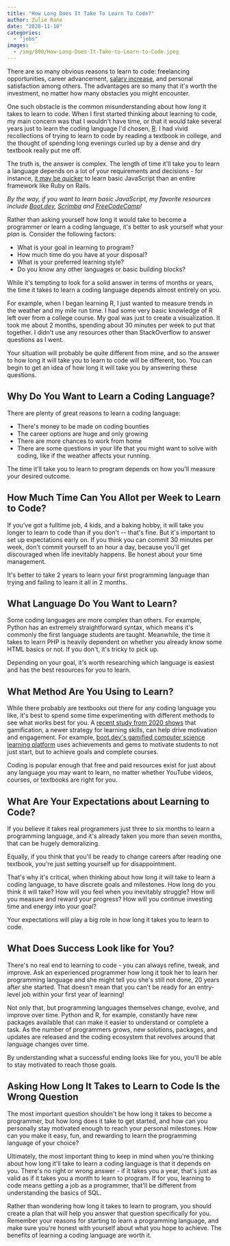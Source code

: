 ```yaml
---
title: "How Long Does It Take To Learn To Code?"
author: Zulie Rane
date: "2020-11-10"
categories: 
  - "jobs"
images:
  - /img/800/How-Long-Does-It-Take-to-Learn-to-Code.jpeg
---
```


There are so many obvious reasons to learn to code: freelancing opportunities, career advancement, [salary increase](/jobs/how-much-do-software-engineers-make/), and personal satisfaction among others. The advantages are so many that it's worth the investment, no matter how many obstacles you might encounter.

One such obstacle is the common misunderstanding about how _long_ it takes to learn to code. When I first started thinking about learning to code, my main concern was that I wouldn't have time, or that it would take several years just to learn the coding language I'd chosen, [R](https://en.wikipedia.org/wiki/R_(programming_language)). I had vivid recollections of trying to learn to code by reading a textbook in college, and the thought of spending long evenings curled up by a dense and dry textbook really put me off.

The truth is, the answer is complex. The length of time it'll take you to learn a language depends on a lot of your requirements and decisions - for instance, [it may be quicker](/misc/top-web-development-languages/) to learn basic JavaScript than an entire framework like Ruby on Rails.

*By the way, if you want to learn basic JavaScript, my favorite resources include [Boot.dev](https://boot.dev/learn/learn-javascript/), [Scrimba](https://scrimba.com/articles/how-long-does-it-take-to-learn-javascript) and [FreeCodeCamp](https://freecodecamp.com)!*

Rather than asking yourself how long it would take to become a programmer or learn a coding language, it's better to ask yourself what your _plan_ is. Consider the following factors:

- What is your goal in learning to program?
- How much time do you have at your disposal?
- What is your preferred learning style?
- Do you know any other languages or basic building blocks? 

While it's tempting to look for a solid answer in terms of months or years, the time it takes to learn a coding language depends almost entirely on you. 

For example, when I began learning R, I just wanted to measure trends in the weather and my mile run time. I had some very basic knowledge of R left over from a college course. My goal was just to create a visualization. It took me about 2 months, spending about 30 minutes per week to put that together. I didn't use any resources other than StackOverflow to answer questions as I went. 

Your situation will probably be quite different from mine, and so the answer to how long it will take you to learn to code will be different, too. You can begin to get an idea of how long it will take you by answering these questions.

## Why Do You Want to Learn a Coding Language?

There are plenty of great reasons to learn a coding language:

- There's money to be made on coding bounties
- The career options are huge and only growing
- There are more chances to work from home
- There are some questions in your life that you might want to solve with coding, like if the weather affects your running.

The time it'll take you to learn to program depends on how you'll measure your desired outcome.

## How Much Time Can You Allot per Week to Learn to Code?

If you've got a fulltime job, 4 kids, and a baking hobby, it will take you longer to learn to code than if you don't -- that's fine. But it's important to set up expectations early on. If you think you can commit 30 minutes per week, don't commit yourself to an hour a day, because you'll get discouraged when life inevitably happens. Be honest about your time management. 

It's better to take 2 years to learn your first programming language than trying and failing to learn it all in 2 months. 

## What Language Do You Want to Learn?

Some coding languages are more complex than others. For example, Python has an extremely straightforward syntax, which means it's commonly the first language students are taught. Meanwhile, the time it takes to learn PHP is heavily dependent on whether you already know some HTML basics or not. If you don't, it's tricky to pick up. 

Depending on your goal, it's worth researching which language is easiest and has the best resources for you to learn. 

## What Method Are You Using to Learn?

While there probably are textbooks out there for any coding language you like, it's best to spend some time experimenting with different methods to see what works best for you. A [recent study from 2020 shows](https://papers.ssrn.com/sol3/papers.cfm?abstract_id=3654313) that gamification, a newer strategy for learning skills, can help drive motivation and engagement. For example, [boot.dev's gamified computer science learning platform](/news/qvaults-achievements-system/) uses achievements and gems to motivate students to not just start, but to achieve goals and complete courses. 

Coding is popular enough that free and paid resources exist for just about any language you may want to learn, no matter whether YouTube videos, courses, or textbooks are right for you.

## What Are Your Expectations about Learning to Code?

If you believe it takes real programmers just three to six months to learn a programming language, and it's already taken you more than seven months, that can be hugely demoralizing. 

Equally, if you think that you'll be ready to change careers after reading one textbook, you're just setting yourself up for disappointment.

That's why it's critical, when thinking about how long it will take to learn a coding language, to have discrete goals and milestones. How long do you think it will take? How will you feel when you inevitably struggle? How will you measure and reward your progress? How will you continue investing time and energy into your goal? 

Your expectations will play a big role in how long it takes you to learn to code.

## What Does Success Look like for You?

There's no real end to learning to code - you can always refine, tweak, and improve. Ask an experienced programmer how long it took her to learn her programming language and she might tell you she's still not done, 20 years after she started. That doesn't mean that you can't be ready for an entry-level job within your first year of learning!

Not only that, but programming languages themselves change, evolve, and improve over time. Python and R, for example, constantly have new packages available that can make it easier to understand or complete a task. As the number of programmers grows, new solutions, packages, and updates are released and the coding ecosystem that revolves around that language changes over time. 

By understanding what a successful ending looks like for you, you'll be able to stay motivated to reach those goals.
 
## Asking How Long It Takes to Learn to Code Is the Wrong Question

The most important question shouldn't be how long it takes to become a programmer, but how long does it take to get started, and how can you personally stay motivated enough to reach your personal milestones. How can you make it easy, fun, and rewarding to learn the programming language of your choice? 

Ultimately, the most important thing to keep in mind when you're thinking about how long it'll take to learn a coding language is that it depends on you. There's no right or wrong answer - if it takes you a year, that's just as valid as if it takes you a month to learn to program. If for you, learning to code means getting a job as a programmer, that'll be different from understanding the basics of SQL. 

Rather than wondering how long it takes to learn to program, you should create a plan that will help you answer that question specifically for you. Remember your reasons for starting to learn a programming language, and make sure you're honest with yourself about what you hope to achieve. The benefits of learning a coding language are worth it.
